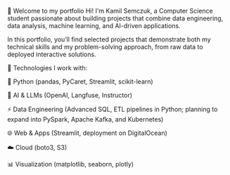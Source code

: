 👋 Welcome to my portfolio
Hi! I'm Kamil Semczuk, a Computer Science student passionate about building projects that combine data engineering, data analysis, machine learning, and AI-driven applications.

In this portfolio, you’ll find selected projects that demonstrate both my technical skills and my problem-solving approach, from raw data to deployed interactive solutions.

🔧 Technologies I work with:

🐍 Python (pandas, PyCaret, Streamlit, scikit-learn)

🧠 AI & LLMs (OpenAI, Langfuse, Instructor)

⚡ Data Engineering (Advanced SQL, ETL pipelines in Python; planning to expand into PySpark, Apache Kafka, and Kubernetes)

🌐 Web & Apps (Streamlit, deployment on DigitalOcean)

☁️ Cloud (boto3, S3)

📊 Visualization (matplotlib, seaborn, plotly)